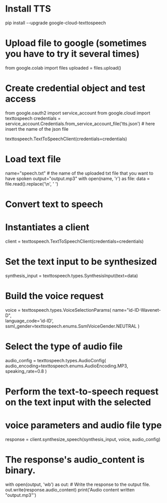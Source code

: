 # Install TTS
pip install --upgrade google-cloud-texttospeech

# Upload file to google (sometimes you have to try it several times)
from google.colab import files
uploaded = files.upload()

# Create credential object and test access 
from google.oauth2 import service_account
from google.cloud import texttospeech
credentials = service_account.Credentials.from_service_account_file('tts.json') # here insert the name of the json file

texttospeech.TextToSpeechClient(credentials=credentials)

# Load text file
name="speech.txt" # the name of the uploaded txt file that you want to have spoken
output="output.mp3"
with open(name, 'r') as file:
    data = file.read().replace('\n', ' ')

# Convert text to speech

# Instantiates a client
client = texttospeech.TextToSpeechClient(credentials=credentials)

# Set the text input to be synthesized
synthesis_input = texttospeech.types.SynthesisInput(text=data)

# Build the voice request
voice = texttospeech.types.VoiceSelectionParams(
    name="id-ID-Wavenet-D",  
    language_code='id-ID',
    ssml_gender=texttospeech.enums.SsmlVoiceGender.NEUTRAL
 )

# Select the type of audio file
audio_config = texttospeech.types.AudioConfig(
    audio_encoding=texttospeech.enums.AudioEncoding.MP3,
    speaking_rate=0.8
    )

# Perform the text-to-speech request on the text input with the selected
# voice parameters and audio file type
response = client.synthesize_speech(synthesis_input, voice, audio_config)

# The response's audio_content is binary.
with open(output, 'wb') as out:
    # Write the response to the output file.
    out.write(response.audio_content)
    print('Audio content written "output.mp3"')

